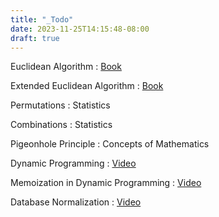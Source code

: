 ```yaml
---
title: "_Todo"
date: 2023-11-25T14:15:48-08:00
draft: true
---
```


Euclidean Algorithm
: [Book](https://learn.zybooks.com/zybook/WGUC9602018/chapter/2/section/10)

Extended Euclidean Algorithm
: [Book](https://learn.zybooks.com/zybook/WGUC9602018/chapter/2/section/11)

Permutations
: Statistics

Combinations
: Statistics

Pigeonhole Principle
: Concepts of Mathematics

Dynamic Programming
: [Video](https://www.youtube.com/watch?v=oBt53YbR9Kk)

Memoization in Dynamic Programming
: [Video](https://www.youtube.com/watch?v=oBt53YbR9Kk)

Database Normalization
: [Video](https://www.youtube.com/watch?v=GFQaEYEc8_8)
